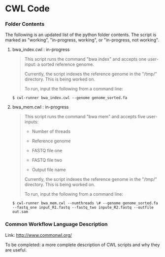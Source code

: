 CWL Code
=============

### Folder Contents ###

The following is an updated list of the python folder contents. The script is marked as "working", "in-progress, working", or "in-progress, not working".

1. bwa_index.cwl : in-progress

    > This script runs the command "bwa index" and accepts one user-input: a sorted reference genome. 
    > 
    > Currently, the script indexes the reference genome in the "/tmp/" directory. This is being worked on.
    >
    > To run, input the following from a command line:

    ~~~
    $ cwl-runner bwa_index.cwl --genome genome_sorted.fa
    ~~~

2. bwa_mem.cwl : in-progress

    > This script runs the command "bwa mem" and accepts five user-inputs:
    >
    >    * Number of threads
    >
    >    * Reference genome
    >
    >    * FASTQ file one
    >
    >    * FASTQ file two
    >
    >    * Output file name
    > 
    > Currently, the script indexes the reference genome in the "/tmp/" directory. This is being worked on.
    >
    > To run, input the following from a command line:

    ~~~
    $ cwl-runner bwa_mem.cwl --numthreads \# --genome genome_sorted.fa --fastq_one input_R1.fastq --fastq_two inpute_R2.fastq --outfile out.sam
    ~~~

### Common Workflow Language Description ###

Link: http://www.commonwl.org/

To be completed: a more complete description of CWL scripts and why they are useful.
